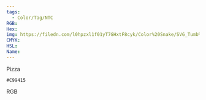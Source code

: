 ```yaml
---
tags:
  - Color/Tag/NTC
RGB:
Hex:
img: https://filedn.com/l0hpzxl1f01yT7GHxtF8cyk/Color%20Snake/SVG_Tumb%20Mass%20No%20Name/C99415.svg
CMYK:
HSL:
Name:
---
```

Pizza
```palette
#C99415
```
RGB
